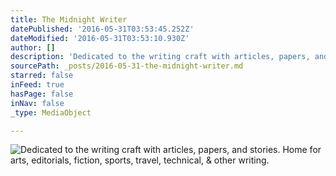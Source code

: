 ```yaml
---
title: The Midnight Writer
datePublished: '2016-05-31T03:53:45.252Z'
dateModified: '2016-05-31T03:53:10.930Z'
author: []
description: 'Dedicated to the writing craft with articles, papers, and stories. Home for arts, editorials, fiction, sports, travel, technical, & other writing.'
sourcePath: _posts/2016-05-31-the-midnight-writer.md
starred: false
inFeed: true
hasPage: false
inNav: false
_type: MediaObject

---
```

![Dedicated to the writing craft with articles, papers, and stories. Home for arts, editorials, fiction, sports, travel, technical, & other writing.](https://the-grid-user-content.s3-us-west-2.amazonaws.com/aa7352d9-273e-4dab-b32e-3d7f3231b27f.jpg)
